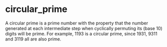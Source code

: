 # circular_prime
A circular prime is a prime number with the property that the number generated at each intermediate step when cyclically permuting its (base 10) digits will be prime. For example, 1193 is a circular prime, since 1931, 9311 and 3119 all are also prime.
